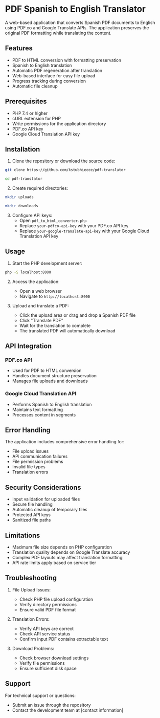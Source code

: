 # PDF Spanish to English Translator

A web-based application that converts Spanish PDF documents to English using PDF.co and Google Translate APIs. The application preserves the original PDF formatting while translating the content.

## Features

- PDF to HTML conversion with formatting preservation
- Spanish to English translation
- Automatic PDF regeneration after translation
- Web-based interface for easy file upload
- Progress tracking during conversion
- Automatic file cleanup

## Prerequisites

- PHP 7.4 or higher
- cURL extension for PHP
- Write permissions for the application directory
- PDF.co API key
- Google Cloud Translation API key

## Installation

1. Clone the repository or download the source code:
```bash
git clone https://github.com/kstubhieeee/pdf-translator
```
```bash
cd pdf-translator
```

2. Create required directories:
```bash
mkdir uploads
```
```bash
mkdir downloads
```

3. Configure API keys:
   - Open `pdf_to_html_converter.php`
   - Replace `your-pdfco-api-key` with your PDF.co API key
   - Replace `your-google-translate-api-key` with your Google Cloud Translation API key

## Usage

1. Start the PHP development server:
```bash
php -S localhost:8000
```

2. Access the application:
   - Open a web browser
   - Navigate to `http://localhost:8000`

3. Upload and translate a PDF:
   - Click the upload area or drag and drop a Spanish PDF file
   - Click "Translate PDF"
   - Wait for the translation to complete
   - The translated PDF will automatically download


## API Integration

### PDF.co API
- Used for PDF to HTML conversion
- Handles document structure preservation
- Manages file uploads and downloads

### Google Cloud Translation API
- Performs Spanish to English translation
- Maintains text formatting
- Processes content in segments

## Error Handling

The application includes comprehensive error handling for:
- File upload issues
- API communication failures
- File permission problems
- Invalid file types
- Translation errors

## Security Considerations

- Input validation for uploaded files
- Secure file handling
- Automatic cleanup of temporary files
- Protected API keys
- Sanitized file paths

## Limitations

- Maximum file size depends on PHP configuration
- Translation quality depends on Google Translate accuracy
- Complex PDF layouts may affect translation formatting
- API rate limits apply based on service tier

## Troubleshooting

1. File Upload Issues:
   - Check PHP file upload configuration
   - Verify directory permissions
   - Ensure valid PDF file format

2. Translation Errors:
   - Verify API keys are correct
   - Check API service status
   - Confirm input PDF contains extractable text

3. Download Problems:
   - Check browser download settings
   - Verify file permissions
   - Ensure sufficient disk space



## Support

For technical support or questions:
- Submit an issue through the repository
- Contact the development team at [contact information] 
